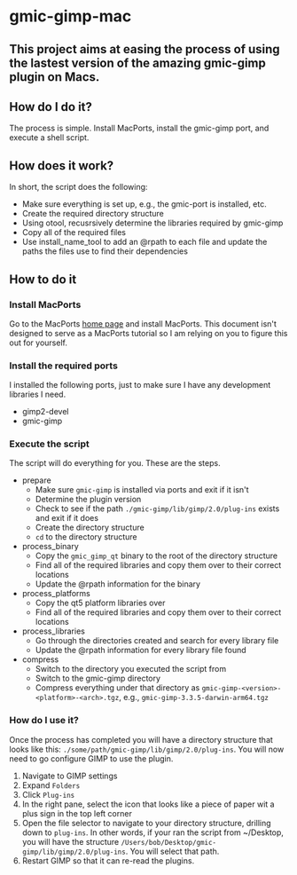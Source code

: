 # gmic-gimp-mac
## This project aims at easing the process of using the lastest version of the amazing gmic-gimp plugin on Macs.

## How do I do it?
The process is simple. Install MacPorts, install the gmic-gimp port, and execute a shell script.

## How does it work?
In short, the script does the following:
* Make sure everything is set up, e.g., the gmic-port is installed, etc.
* Create the required directory structure
* Using otool, recusrsively determine the libraries required by gmic-gimp
* Copy all of the required files
* Use install_name_tool to add an @rpath to each file and update the paths the files use to find their dependencies

## How to do it
### Install MacPorts
Go to the MacPorts [home page](https://www.macports.org) and install MacPorts. This document isn't designed to serve as a MacPorts tutorial so I am relying on you to figure this out for yourself.

### Install the required ports
I installed the following ports, just to make sure I have any development libraries I need.
* gimp2-devel
* gmic-gimp

### Execute the script
The script will do everything for you. These are the steps.
* prepare
  * Make sure `gmic-gimp` is installed via ports and exit if it isn't
  * Determine the plugin version
  * Check to see if the path `./gmic-gimp/lib/gimp/2.0/plug-ins` exists and exit if it does
  * Create the directory structure
  * `cd` to the directory structure
* process_binary
  * Copy the `gmic_gimp_qt` binary to the root of the directory structure
  * Find all of the required libraries and copy them over to their correct locations
  * Update the @rpath information for the binary
* process_platforms
  * Copy the qt5 platform libraries over
  * Find all of the required libraries and copy them over to their correct locations
* process_libraries
  * Go through the directories created and search for every library file
  * Update the @rpath information for every library file found
* compress
  * Switch to the directory you executed the script from
  * Switch to the gmic-gimp directory
  * Compress everything under that directory as `gmic-gimp-<version>-<platform>-<arch>.tgz`, e.g., `gmic-gimp-3.3.5-darwin-arm64.tgz`
 
### How do I use it?
Once the process has completed you will have a directory structure that looks like this: `./some/path/gmic-gimp/lib/gimp/2.0/plug-ins`. You will now need to go configure GIMP to use the plugin.
1) Navigate to GIMP settings
2) Expand `Folders`
3) Click `Plug-ins`
4) In the right pane, select the icon that looks like a piece of paper wit a plus sign in the top left corner
5) Open the file selector to navigate to your directory structure, drilling down to `plug-ins`. In other words, if your ran the script from ~/Desktop, you will have the structure `/Users/bob/Desktop/gmic-gimp/lib/gimp/2.0/plug-ins`. You will select that path.
6) Restart GIMP so that it can re-read the plugins.